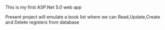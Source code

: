 ﻿This is my first ASP.Net 5.0 web app

Present project will emulate a book list where we can Read,Update,Create and Delete registers from database
